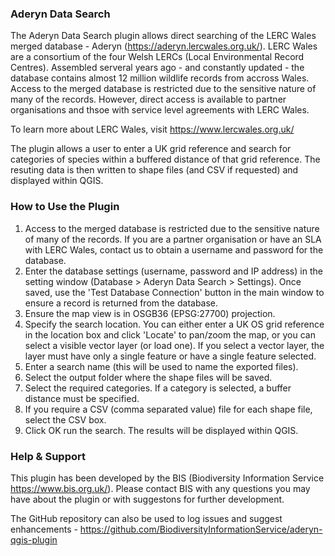 ### Aderyn Data Search

The Aderyn Data Search plugin allows direct searching of the LERC Wales merged database - Aderyn (https://aderyn.lercwales.org.uk/).
LERC Wales are a consortium of the four Welsh LERCs (Local Environmental Record Centres).
Assembled serveral years ago - and constantly updated - the database contains almost 12 million wildlife records from accross Wales.
Access to the merged database is restricted due to the sensitive nature of many of the records. However, direct access is available to partner organisations and thsoe with service level agreements with LERC Wales.

To learn more about LERC Wales, visit https://www.lercwales.org.uk/

The plugin allows a user to enter a UK grid reference and search for categories of species within a buffered distance of that grid reference.
The resuting data is then written to shape files (and CSV if requested) and displayed within QGIS.

### How to Use the Plugin

1.  Access to the merged database is restricted due to the sensitive nature of many of the records. If you are a partner organisation or have an SLA with LERC Wales, contact us to obtain a username and password for the database.
2.  Enter the database settings (username, password and IP address) in the setting window (Database > Aderyn Data Search > Settings). Once saved, use the 'Test Database Connection' button in the main window to ensure a record is returned from the database.
3.  Ensure the map view is in OSGB36 (EPSG:27700) projection.
4.  Specify the search location. You can either enter a UK OS grid reference in the location box and click 'Locate' to pan/zoom the map, or you can select a visible vector layer (or load one). If you select a vector layer, the layer must have only a single feature or have a single feature selected.
5.  Enter a search name (this will be used to name the exported files).
6.  Select the output folder where the shape files will be saved.
7.  Select the required categories. If a category is selected, a buffer distance must be specified.
8.  If you require a CSV (comma separated value) file for each shape file, select the CSV box.
9.  Click OK run the search. The results will be displayed within QGIS.

### Help & Support

This plugin has been developed by the BIS (Biodiversity Information Service https://www.bis.org.uk/).
Please contact BIS with any questions you may have about the plugin or with suggestons for further development.

The GitHub repository can also be used to log issues and suggest enhancements - https://github.com/BiodiversityInformationService/aderyn-qgis-plugin

